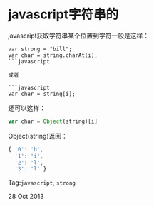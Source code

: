 javascript字符串的
===
javascript获取字符串某个位置到字符一般是这样：
```
var strong = "bill";
var char = string.charAt(i);
```javascript

或者

```javascript
var char = string[i];
```

还可以这样：

```javascript
var char = Object(string)[i]
```

Object(string)返回：

```javascript
{ '0': 'b',
  '1': 'i',
  '2': 'l',
  '3': 'l' }
```

Tag:`javascript`, `strong`

28 Oct 2013

